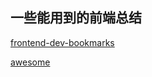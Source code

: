 ## 一些能用到的前端总结

[frontend-dev-bookmarks](https://github.com/dypsilon/frontend-dev-bookmarks)

[awesome](https://github.com/sindresorhus/awesome)